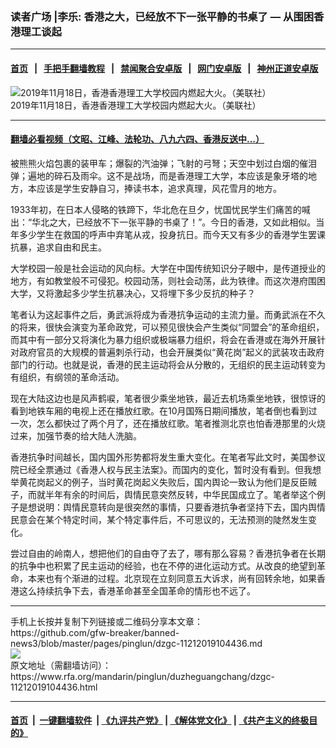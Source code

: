 ### 读者广场 |李乐: 香港之大，已经放不下一张平静的书桌了  —  从围困香港理工谈起
------------------------

#### [首页](https://github.com/gfw-breaker/banned-news3/blob/master/README.md) &nbsp;&nbsp;|&nbsp;&nbsp; [手把手翻墙教程](https://github.com/gfw-breaker/guides/wiki) &nbsp;&nbsp;|&nbsp;&nbsp; [禁闻聚合安卓版](https://github.com/gfw-breaker/bn-android) &nbsp;&nbsp;|&nbsp;&nbsp; [网门安卓版](https://github.com/oGate2/oGate) &nbsp;&nbsp;|&nbsp;&nbsp; [神州正道安卓版](https://github.com/SzzdOgate/update) 



<div id="headerimg">
 <img alt="2019年11月18日，香港香港理工大学校园内燃起大火。（美联社）" src="https://www.rfa.org/mandarin/pinglun/duzheguangchang/dzgc-11212019104436.html/AP_19322374838226.jpg/@@images/2ab1613e-266e-4a93-95a4-a24404fdb758.jpeg" title="2019年11月18日，香港香港理工大学校园内燃起大火。（美联社）"/>
 <div id="headerimgcontents">
  <div id="headerimgcaption">
   <span>
    2019年11月18日，香港香港理工大学校园内燃起大火。（美联社）
   </span>
   <!-- zoomattribute -->
  </div>
  <!-- headerimgcaption -->
 </div>
 <!-- headerimagecontents -->
</div>

<hr/>


#### [翻墙必看视频（文昭、江峰、法轮功、八九六四、香港反送中...）](https://github.com/gfw-breaker/banned-news3/blob/master/pages/links.md)

<div id="storytext">
 <div>
  <div class="slot_header">
  </div>
 </div>
 <p>
  被熊熊火焰包裹的装甲车；爆裂的汽油弹；飞射的弓弩；天空中划过白烟的催泪弹；遍地的碎石及雨伞。这不是战场，而是香港理工大学，本应该是象牙塔的地方，本应该是学生安静自习，捧读书本，追求真理，风花雪月的地方。
 </p>
 <p>
  1933年初，在日本人侵略的铁蹄下，华北危在旦夕，忧国忧民学生们痛苦的喊出：“华北之大，已经放不下一张平静的书桌了！”。今日的香港，又如此相似。当年多少学生在救国的呼声中弃笔从戎，投身抗日。而今天又有多少的香港学生罢课抗暴，追求自由和民主。
 </p>
 <p>
  大学校园一般是社会运动的风向标。大学在中国传统知识分子眼中，是传道授业的地方，有如教堂般不可侵犯。校园动荡，则社会动荡，此为铁律。而这次港府围困大学，又将激起多少学生抗暴决心，又将埋下多少反抗的种子？
 </p>
 <p>
  笔者认为这起事件之后，勇武派将成为香港抗争运动的主流力量。而勇武派在不久的将来，很快会演变为革命政党，可以预见很快会产生类似“同盟会”的革命组织，而其中有一部分又将演化为暴力组织或极端暴力组织，将会在香港或在海外开展针对政府官员的大规模的普遍刺杀行动，也会开展类似“黄花岗”起义的武装攻击政府部门的行动。也就是说，香港的民主运动将会从分散的，无组织的民主运动转变为有组织，有纲领的革命活动。
 </p>
 <p>
  现在大陆这边也是风声鹤唳，笔者很少乘坐地铁，最近去机场乘坐地铁，很惊讶的看到地铁车厢的电视上还在播放红歌。在10月国殇日期间播放，笔者倒也看到过一次，怎么都快过了两个月了，还在播放红歌。笔者推测北京也怕香港那里的火烧过来，加强节奏的给大陆人洗脑。
 </p>
 <p>
  香港抗争时间越长，国内国外形势都将发生重大变化。在笔者写此文时，美国参议院已经全票通过《香港人权与民主法案》。而国内的变化，暂时没有看到。但我想举黄花岗起义的例子，当时黄花岗起义失败后，国内舆论一致认为他们是反臣贼子，而就半年有余的时间后，舆情民意突然反转，中华民国成立了。笔者举这个例子是想说明：舆情民意转向是很突然的事情，只要香港抗争者坚持下去，国内舆情民意会在某个特定时间，某个特定事件后，不可思议的，无法预测的陡然发生变化。
 </p>
 <p>
  尝过自由的岭南人，想把他们的自由夺了去了，哪有那么容易？香港抗争者在长期的抗争中也积累了民主运动的经验，也在不停的进化运动方式。从改良的绝望到革命，本来也有个渐进的过程。北京现在立刻同意五大诉求，尚有回转余地，如果香港这么持续抗争下去，香港革命甚至全国革命的情形也不远了。
 </p>
</div>

<hr/>
手机上长按并复制下列链接或二维码分享本文章：<br/>
https://github.com/gfw-breaker/banned-news3/blob/master/pages/pinglun/dzgc-11212019104436.md <br/>
<a href='https://github.com/gfw-breaker/banned-news3/blob/master/pages/pinglun/dzgc-11212019104436.md'><img src='https://github.com/gfw-breaker/banned-news3/blob/master/pages/pinglun/dzgc-11212019104436.md.png'/></a> <br/>
原文地址（需翻墙访问）：https://www.rfa.org/mandarin/pinglun/duzheguangchang/dzgc-11212019104436.html


------------------------
#### [首页](https://github.com/gfw-breaker/banned-news3/blob/master/README.md) &nbsp;|&nbsp; [一键翻墙软件](https://github.com/gfw-breaker/nogfw/blob/master/README.md) &nbsp;| [《九评共产党》](https://github.com/gfw-breaker/9ping.md/blob/master/README.md#九评之一评共产党是什么) | [《解体党文化》](https://github.com/gfw-breaker/jtdwh.md/blob/master/README.md) | [《共产主义的终极目的》](https://github.com/gfw-breaker/gczydzjmd.md/blob/master/README.md)


<img src='http://gfw-breaker.win/banned-news3/pages/pinglun/dzgc-11212019104436.md' width='0px' height='0px'/>
